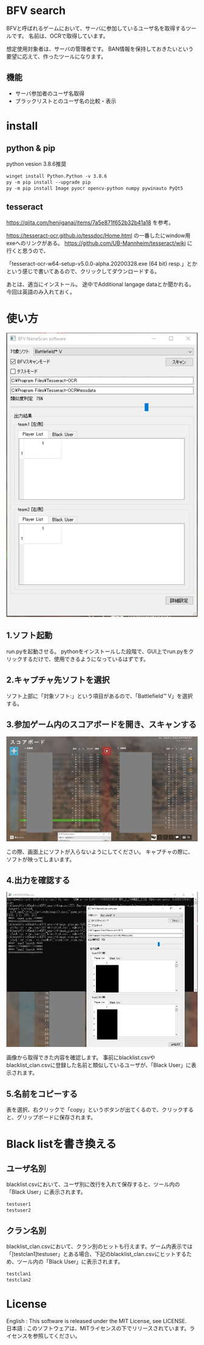# BFV search
BFVと呼ばれるゲームにおいて、サーバに参加しているユーザ名を取得するツールです。
名前は、OCRで取得しています。

想定使用対象者は、サーバの管理者です。
BAN情報を保持しておきたいという要望に応えて、作ったツールになります。

## 機能
+ サーバ参加者のユーザ名取得
+ ブラックリストとのユーザ名の比較・表示

# install 

## python & pip
python vesion 3.8.6推奨

```
winget install Python.Python -v 3.8.6
py -m pip install --upgrade pip
py -m pip install Image pyocr opencv-python numpy pywinauto PyQt5
```

## tesseract
https://qiita.com/henjiganai/items/7a5e871f652b32b41a18
を参考。

https://tesseract-ocr.github.io/tessdoc/Home.html
の一番したにwindow用exeへのリンクがある。
https://github.com/UB-Mannheim/tesseract/wiki に行くと思うので、

「tesseract-ocr-w64-setup-v5.0.0-alpha.20200328.exe (64 bit) resp.」とか
という感じで書いてあるので、クリックしてダウンロードする。

あとは、適当にインストール。
途中でAdditional langage dataとか聞かれる。
今回は英語のみ入れておく。


# 使い方
![image1](image1.png)

## 1.ソフト起動
run.pyを起動させる。
pythonをインストールした段階で、GUI上でrun.pyをクリックするだけで、使用できるようになっているはずです。

## 2.キャプチャ先ソフトを選択
ソフト上部に「対象ソフト:」という項目があるので、「Battlefield™ V」を選択する。

## 3.参加ゲーム内のスコアボードを開き、スキャンする
![image2](image2.png)

この際、画面上にソフトが入らないようにしてください。
キャプチャの際に、ソフトが映ってしまいます。

## 4.出力を確認する
![image3](image3.png)

画像から取得できた内容を確認します。
事前にblacklist.csvやblacklist_clan.csvに登録した名前と類似しているユーザが、「Black User」に表示されます。

## 5.名前をコピーする

表を選択、右クリックで「copy」というボタンが出てくるので、クリックすると、グリップボードに保存されます。

# Black listを書き換える

## ユーザ名別
blacklist.csvにおいて、ユーザ別に改行を入れて保存すると、ツール内の「Black User」に表示されます。
``` 
testuser1
testuser2
```

## クラン名別
blacklist_clan.csvにおいて、クラン別のヒットも行えます。ゲーム内表示では「[testclan1]testuser」とある場合、下記のblacklist_clan.csvにヒットするため、ツール内の「Black User」に表示されます。
```
testclan1
testclan2
```

 # License
English : This software is released under the MIT License, see LICENSE.  
日本語 : このソフトウェアは、MITライセンスの下でリリースされています。ライセンスを参照してください。  



